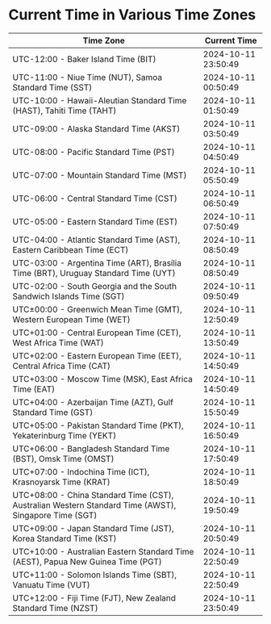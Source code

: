 # Current Time in Various Time Zones

| Time Zone | Current Time |
|-----------|--------------|
| UTC-12:00 - Baker Island Time (BIT) | 2024-10-11 23:50:49 |
| UTC-11:00 - Niue Time (NUT), Samoa Standard Time (SST) | 2024-10-11 00:50:49 |
| UTC-10:00 - Hawaii-Aleutian Standard Time (HAST), Tahiti Time (TAHT) | 2024-10-11 01:50:49 |
| UTC-09:00 - Alaska Standard Time (AKST) | 2024-10-11 03:50:49 |
| UTC-08:00 - Pacific Standard Time (PST) | 2024-10-11 04:50:49 |
| UTC-07:00 - Mountain Standard Time (MST) | 2024-10-11 05:50:49 |
| UTC-06:00 - Central Standard Time (CST) | 2024-10-11 06:50:49 |
| UTC-05:00 - Eastern Standard Time (EST) | 2024-10-11 07:50:49 |
| UTC-04:00 - Atlantic Standard Time (AST), Eastern Caribbean Time (ECT) | 2024-10-11 08:50:49 |
| UTC-03:00 - Argentina Time (ART), Brasília Time (BRT), Uruguay Standard Time (UYT) | 2024-10-11 08:50:49 |
| UTC-02:00 - South Georgia and the South Sandwich Islands Time (SGT) | 2024-10-11 09:50:49 |
| UTC±00:00 - Greenwich Mean Time (GMT), Western European Time (WET) | 2024-10-11 12:50:49 |
| UTC+01:00 - Central European Time (CET), West Africa Time (WAT) | 2024-10-11 13:50:49 |
| UTC+02:00 - Eastern European Time (EET), Central Africa Time (CAT) | 2024-10-11 14:50:49 |
| UTC+03:00 - Moscow Time (MSK), East Africa Time (EAT) | 2024-10-11 14:50:49 |
| UTC+04:00 - Azerbaijan Time (AZT), Gulf Standard Time (GST) | 2024-10-11 15:50:49 |
| UTC+05:00 - Pakistan Standard Time (PKT), Yekaterinburg Time (YEKT) | 2024-10-11 16:50:49 |
| UTC+06:00 - Bangladesh Standard Time (BST), Omsk Time (OMST) | 2024-10-11 17:50:49 |
| UTC+07:00 - Indochina Time (ICT), Krasnoyarsk Time (KRAT) | 2024-10-11 18:50:49 |
| UTC+08:00 - China Standard Time (CST), Australian Western Standard Time (AWST), Singapore Time (SGT) | 2024-10-11 19:50:49 |
| UTC+09:00 - Japan Standard Time (JST), Korea Standard Time (KST) | 2024-10-11 20:50:49 |
| UTC+10:00 - Australian Eastern Standard Time (AEST), Papua New Guinea Time (PGT) | 2024-10-11 22:50:49 |
| UTC+11:00 - Solomon Islands Time (SBT), Vanuatu Time (VUT) | 2024-10-11 22:50:49 |
| UTC+12:00 - Fiji Time (FJT), New Zealand Standard Time (NZST) | 2024-10-11 23:50:49 |
